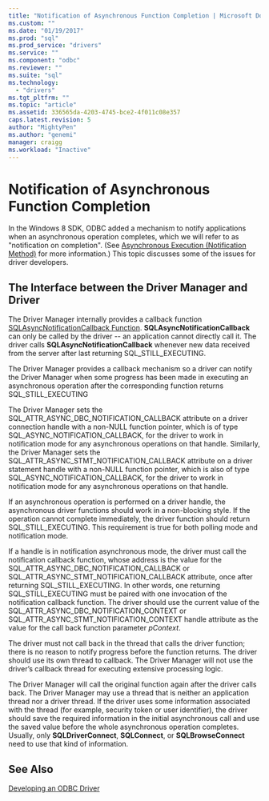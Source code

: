 ```yaml
---
title: "Notification of Asynchronous Function Completion | Microsoft Docs"
ms.custom: ""
ms.date: "01/19/2017"
ms.prod: "sql"
ms.prod_service: "drivers"
ms.service: ""
ms.component: "odbc"
ms.reviewer: ""
ms.suite: "sql"
ms.technology: 
  - "drivers"
ms.tgt_pltfrm: ""
ms.topic: "article"
ms.assetid: 336565da-4203-4745-bce2-4f011c08e357
caps.latest.revision: 5
author: "MightyPen"
ms.author: "genemi"
manager: craigg
ms.workload: "Inactive"
---
```

# Notification of Asynchronous Function Completion
In the Windows 8 SDK, ODBC added a mechanism to notify applications when an asynchronous operation completes, which we will refer to as "notification on completion". (See [Asynchronous Execution (Notification Method)](../../../odbc/reference/develop-app/asynchronous-execution-notification-method.md) for more information.) This topic discusses some of the issues for driver developers.  
  
## The Interface between the Driver Manager and Driver  
 The Driver Manager internally provides a callback function [SQLAsyncNotificationCallback Function](../../../odbc/reference/develop-driver/sqlasyncnotificationcallback-function.md). **SQLAsyncNotificationCallback** can only be called by the driver -- an application cannot directly call it. The driver calls **SQLAsyncNotificationCallback** whenever new data received from the server after last returning SQL_STILL_EXECUTING.  
  
 The Driver Manager provides a callback mechanism so a driver can notify the Driver Manager when some progress has been made in executing an asynchronous operation after the corresponding function returns SQL_STILL_EXECUTING  
  
 The Driver Manager sets the SQL_ATTR_ASYNC_DBC_NOTIFICATION_CALLBACK attribute on a driver connection handle with a non-NULL function pointer, which is of type SQL_ASYNC_NOTIFICATION_CALLBACK, for the driver to work in notification mode for any asynchronous operations on that handle. Similarly, the Driver Manager sets the SQL_ATTR_ASYNC_STMT_NOTIFICATION_CALLBACK attribute on a driver statement handle with a non-NULL function pointer, which is also of type SQL_ASYNC_NOTIFICATION_CALLBACK, for the driver to work in notification mode for any asynchronous operations on that handle.  
  
 If an asynchronous operation is performed on a driver handle, the asynchronous driver functions should work in a non-blocking style. If the operation cannot complete immediately, the driver function should return SQL_STILL_EXECUTING. This requirement is true for both polling mode and notification mode.  
  
 If a handle is in notification asynchronous mode, the driver must call the notification callback function, whose address is the value for the SQL_ATTR_ASYNC_DBC_NOTIFICATION_CALLBACK or SQL_ATTR_ASYNC_STMT_NOTIFICATION_CALLBACK attribute, once after returning SQL_STILL_EXECUTING. In other words, one returning SQL_STILL_EXECUTING must be paired with one invocation of the notification callback function. The driver should use the current value of the SQL_ATTR_ASYNC_DBC_NOTIFICATION_CONTEXT or SQL_ATTR_ASYNC_STMT_NOTIFICATION_CONTEXT handle attribute as the value for the call back function parameter *pContext*.  
  
 The driver must not call back in the thread that calls the driver function; there is no reason to notify progress before the function returns. The driver should use its own thread to callback. The Driver Manager will not use the driver’s callback thread for executing extensive processing logic.  
  
 The Driver Manager will call the original function again after the driver calls back. The Driver Manager may use a thread that is neither an application thread nor a driver thread. If the driver uses some information associated with the thread (for example, security token or user identifier), the driver should save the required information in the initial asynchronous call and use the saved value before the whole asynchronous operation completes. Usually, only **SQLDriverConnect**, **SQLConnect**, or **SQLBrowseConnect** need to use that kind of information.  
  
## See Also  
 [Developing an ODBC Driver](../../../odbc/reference/develop-driver/developing-an-odbc-driver.md)
